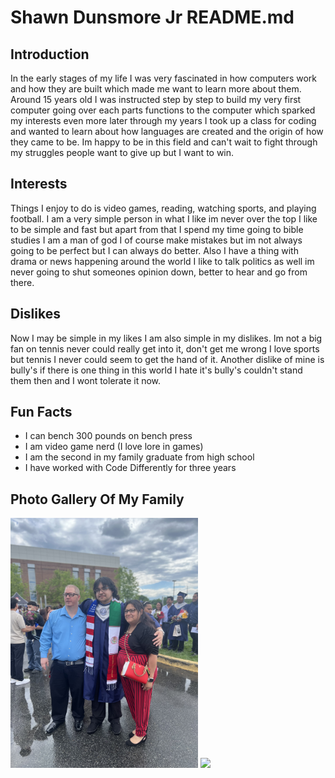 # Shawn Dunsmore Jr README.md

## Introduction 
In the early stages of my life I was very fascinated in how computers work and how they are built which made me want to learn more about them. Around 15 years old I was instructed step by step to build my very first computer going over each parts functions to the computer which sparked my interests even more later through my years I took up a class for coding and wanted to learn about how languages are created and the origin of how they came to be. Im happy to be in this field and can't wait to fight through my struggles people want to give up but I want to win.

## Interests
Things I enjoy to do is video games, reading, watching sports, and playing football. I am a very simple person in what I like im never over the top I like to be simple and fast but apart from that I spend my time going to bible studies I am a man of god I of course make mistakes but im not always going to be perfect but I can always do better. Also I have a thing with drama or news happening around the world I like to talk politics as well im never going to shut someones opinion down, better to hear and go from there.

## Dislikes
Now I may be simple in my likes I am also simple in my dislikes. Im not a big fan on tennis never could really get into it, don't get me wrong I love sports but tennis I never could seem to get the hand of it. Another dislike of mine is bully's if there is one thing in this world I hate it's bully's couldn't stand them then and I wont tolerate it now.

## Fun Facts
* I can bench 300 pounds on bench press
* I am video game nerd (I love lore in games)
* I am the second in my family graduate from high school
* I have worked with Code Differently for three years

## Photo Gallery Of My Family

<img src="images/fam1.jpeg" height=400 /></a>
<img src="images/fam2.jpeg" height=400 /></a>